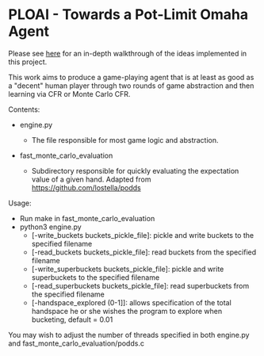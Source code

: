 # PLOAI - Towards a Pot-Limit Omaha Agent

Please see [here](https://docs.google.com/presentation/d/1xx-S2HE10ZZ7cnxWcXCnddAgX2nU1-tm62EJN41ATQs/edit?usp=sharing) for an in-depth walkthrough of the ideas implemented in this project.

This work aims to produce a game-playing agent that is at least as good as a "decent" human player through two rounds of game abstraction and then learning via CFR or Monte Carlo CFR.

Contents:

* engine.py
	* The file responsible for most game logic and abstraction.

* fast_monte_carlo_evaluation
	* Subdirectory responsible for quickly evaluating the expectation value of a given hand. Adapted from https://github.com/lostella/podds

Usage:

* Run make in fast_monte_carlo_evaluation
* python3 engine.py
	* [-write_buckets buckets_pickle_file]: pickle and write buckets to the specified filename
	* [-read_buckets buckets_pickle_file]: read buckets from the specified filename
	* [-write_superbuckets buckets_pickle_file]: pickle and write superbuckets to the specified filename
	* [-read_superbuckets buckets_pickle_file]: read superbuckets from the specified filename
	* [-handspace_explored (0-1]]: allows specification of the total handspace he or she wishes the program to explore when bucketing, default = 0.01

You may wish to adjust the number of threads specified in both engine.py and fast_monte_carlo_evaluation/podds.c